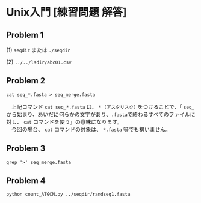 # Unix入門 [練習問題 解答]

## Problem 1
(1) `seqdir` または `./seqdir`

(2) `../../lsdir/abc01.csv`

## Problem 2
`cat seq_*.fasta > seq_merge.fasta`

　上記コマンド `cat seq_*.fasta` は、 `* (アスタリスク)` をつけることで、「 `seq_` から始まり、あいだに何らかの文字があり、`.fasta`で終わるすべてのファイルに対し、 `cat` コマンドを使う」の意味になります。  
　今回の場合、 `cat` コマンドの対象は、 `*.fasta` 等でも構いません。

## Problem 3
`grep '>' seq_merge.fasta`

## Problem 4
`python count_ATGCN.py ../seqdir/randseq1.fasta `

